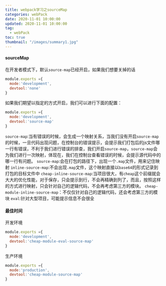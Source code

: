 ```yaml
---
title: webpack学习之sourceMap
categories: webPack
date: 2020-11-01 10:00:00
updated: 2020-11-01 10:00:00
tag:
  - webPack
toc: true
thumbnail: "/images/summary1.jpg"
---
```


#### sourceMap
在开发者模式下，默认`source-map`已经开启，如果我们想要关掉的话
```js
module.exports ={
  mode:'development',
  devtool:'none'
}
```

<!--more-->
如果我们期望以指定的方式开启，我们可以进行下面的配置：
```js
module.exports ={
  mode:'development',
  devtool:'source-map'
}
```
`source-map`:当有错误的时候，会生成一个映射关系，当我们没有开启`source-map`的时候，一旦代码出现问题，在控制台的错误提示，会提示我们打包后的js文件哪一行有错误，不利于我们进行错误的排查，我们开启`source-map`，`source-map`会为我们进行一次映射，体现在，我们在控制台查看错误的时候，会提示源代码中的哪一行有问题。
`source-map`:会在打包的路径下，出现一个`.map`文件，用来记住映射
`inline-source-map`:不会出现`.map`文件，这个映射直接以`base64`的形式记录到打包的目标文件中
`cheap-inline-source-map`:当项目很大，有`cheap`这个前缀就会大大的优化性能，对于保存，只会提示到行，不会再精确到列了，而且，按照这样的方式进行映射，只会针对自己的逻辑代码，不会再考虑第三方的模块。
`cheap-module-inline-source-map`：不仅仅针对自己的逻辑代码，还会考虑第三方的模块
`eval`:针对大型项目，可能提示信息不会很全

#### 最佳时间
开发环境
```js
module.exports ={
  mode:'development',
  devtool:'cheap-module-eval-source-map'
}
```
生产环境
```js
module.exports ={
  mode:'production',
  devtool:'cheap-module-source-map'
}
```

